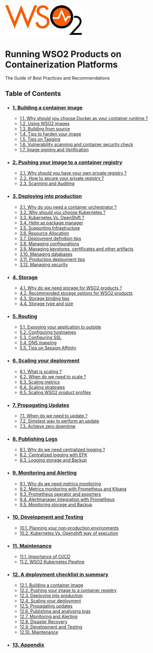 <img src="imgs/wso2.jpg" width="250">

# Running WSO2 Products on Containerization Platforms
The Guide of Best Practices and Recommendations

## Table of Contents
- ### [1. Building a container image](https://github.com/wso2/container-guide/blob/master/build/Docker_as_Container_Runtime.md)
    * [1.1. Why should you choose Docker as your container runtime ?](https://github.com/wso2/container-guide)
    * [1.2. Using WSO2 images](https://github.com/wso2/container-guide)
    * [1.3. Building from source](https://github.com/wso2/container-guide)
    * [1.4. Tips to harden your image](https://github.com/wso2/container-guide)
    * [1.5. Tips on Tagging](https://github.com/wso2/container-guide)
    * [1.6. Vulnerability scanning and container security check](https://github.com/wso2/container-guide)
    * [1.7. Image signing and Verification](https://github.com/wso2/container-guide)

- ### [2. Pushing your image to a container registry](https://github.com/wso2/container-guide)
    * [2.1. Why should you have your own private registry ?](https://github.com/wso2/container-guide)
    * [2.2. How to secure your private registry ?](https://github.com/wso2/container-guide)
    * [2.3. Scanning and Auditing](https://github.com/wso2/container-guide) 

- ### [3. Deploying into production](https://github.com/wso2/container-guide)
    * [3.1. Why do you need a container orchestrator ?](https://github.com/wso2/container-guide)
    * [3.2. Why should you choose Kubernetes ?](https://github.com/wso2/container-guide)
    * [3.3. Kubernetes Vs. OpenShift ?](https://github.com/wso2/container-guide)
    * [3.4. Helm as package manager](https://github.com/wso2/container-guide) 
    * [3.5. Supporting Infrastructure](https://github.com/wso2/container-guide)
    * [3.6. Resource Allocation](https://github.com/wso2/container-guide)
    * [3.7. Deployment definition tips](https://github.com/wso2/container-guide) 
    * [3.8. Managing configurations](https://github.com/wso2/container-guide)  
    * [3.9. Managing keystores, certificates and other artifacts](https://github.com/wso2/container-guide/blob/master/deploy/Managing_Keystores_And_Truststores.md)
    * [3.10. Managing databases](https://github.com/wso2/container-guide)
    * [3.11. Production deployment tips](https://github.com/wso2/container-guide)
    * [3.12. Managing security](https://github.com/wso2/container-guide)

- ### [4. Storage](https://github.com/wso2/container-guide/blob/master/store)
    * [4.1. Why do we need storage for WSO2 products ?](https://github.com/wso2/container-guide/blob/master/store/Persisting_And_Sharing.md#why-do-we-need-to-store?)
    * [4.2. Recommended storage options for WSO2 products](https://github.com/wso2/container-guide/blob/master/store/Persisting_And_Sharing.md#recommended-storage-options-for-wso2-products)
    * [4.3. Storage binding tips](https://github.com/wso2/container-guide)
    * [4.4. Storage type and size](https://github.com/wso2/container-guide)

- ### [5. Routing](https://github.com/wso2/container-guide/README.md)
    * [5.1. Exposing your application to outside](https://github.com/wso2/container-guide/blob/master/route/Routing.md#exposing-your-application-to-outside)
    * [5.2. Configuring hostnames](https://github.com/wso2/container-guide/blob/master/route/Routing.md#configuring-hostname)
    * [5.3. Configuring SSL](https://github.com/wso2/container-guide/blob/master/route/Routing.md#configuring-ssl)
    * [5.4. DNS mapping](https://github.com/wso2/container-guide/blob/master/route/Routing.md#dns-mapping)
    * [5.5. Tips on Session Affinity](https://github.com/wso2/container-guide/blob/master/route/Routing.md#tips-on-session-affinity)

- ### [6. Scaling your deployment](https://github.com/wso2/container-guide)
    * [6.1. What is scaling ?](https://github.com/wso2/container-guide/blob/master/scale/Scaling_Deployments.md#what-is-scaling?)
    * [6.2. When do we need to scale ?](https://github.com/wso2/container-guide/blob/master/scale/Scaling_Deployments.md#when-do-we-need-to-scale?)
    * [6.3. Scaling metrics](https://github.com/wso2/container-guide/blob/master/scale/Scaling_Deployments.md#scaling-metrics)
    * [6.4. Scaling strategies](https://github.com/wso2/container-guide/blob/master/scale/Scaling_Deployments.md#scaling-strategies)
    * [6.5. Scaling WSO2 product profiles](https://github.com/wso2/container-guide/blob/master/scale/Scaling_Deployments.md#scaling-wso2-product-profiles)

- ### [7. Propagating Updates](https://github.com/wso2/container-guide)
    * [7.1. When do we need to update ?](https://github.com/wso2/container-guide/blob/master/update/Propagating_Updates.md#when-do-we-need-to-update?)
    * [7.2. Simplest way to perform an update](https://github.com/wso2/container-guide/blob/master/update/Propagating_Updates.md#simplest-way-to-perform-an-update)
    * [7.3. Achieve zero downtime](https://github.com/wso2/container-guide/blob/master/update/Propagating_Updates.md#achieve-zero-downtime)

- ### [8. Publishing Logs](https://github.com/wso2/container-guide)
    * [8.1. Why do we need centralized logging ?](https://github.com/wso2/container-guide)
    * [8.2. Centralized logging with EFK](https://github.com/wso2/container-guide)
    * [8.3. Logging storage and Backup](https://github.com/wso2/container-guide)  

- ### [9. Monitoring and Alerting](https://github.com/wso2/container-guide)
    * [9.1. Why do we need metrics monitoring](https://github.com/wso2/container-guide)
    * [9.2. Metrics monitoring with Prometheus and Kibana](https://github.com/wso2/container-guide)
    * [9.3. Prometheus operator and exporters](https://github.com/wso2/container-guide)
    * [9.4. Alertmanager Integration with Prometheus](https://github.com/wso2/container-guide)
    * [9.5. Monitoring storage and Backup](https://github.com/wso2/container-guide)

- ### [10. Development and Testing](https://github.com/wso2/container-guide)
    * [10.1. Planning your non-production environments](https://github.com/wso2/container-guide)
    * [10.2. Kubernetes Vs. Openshift way of execution](https://github.com/wso2/container-guide)

- ### [11. Maintenance](https://github.com/wso2/container-guide)
    * [11.1. Importance of CI/CD](https://github.com/wso2/container-guide)
    * [11.2. WSO2 Kubernetes Pipeline](https://github.com/wso2/container-guide)

- ### [12. A deployment checklist in summary](https://github.com/wso2/container-guide)
    * [12.1. Building a container image](https://github.com/wso2/container-guide)
    * [12.2. Pushing your image to a container registry](https://github.com/wso2/container-guide)
    * [12.3. Deploying into production](https://github.com/wso2/container-guide)
    * [12.4. Scaling your deployment](https://github.com/wso2/container-guide)
    * [12.5. Propagating updates](https://github.com/wso2/container-guide)
    * [12.6. Publishing and analysing logs](https://github.com/wso2/container-guide)
    * [12.7. Monitoring and Alerting](https://github.com/wso2/container-guide)
    * [12.8. Disaster Recovery](https://github.com/wso2/container-guide)
    * [12.9. Development and Testing](https://github.com/wso2/container-guide)
    * [12.10. Maintenance](https://github.com/wso2/container-guide)

- ### [13. Appendix](https://github.com/wso2/container-guide)